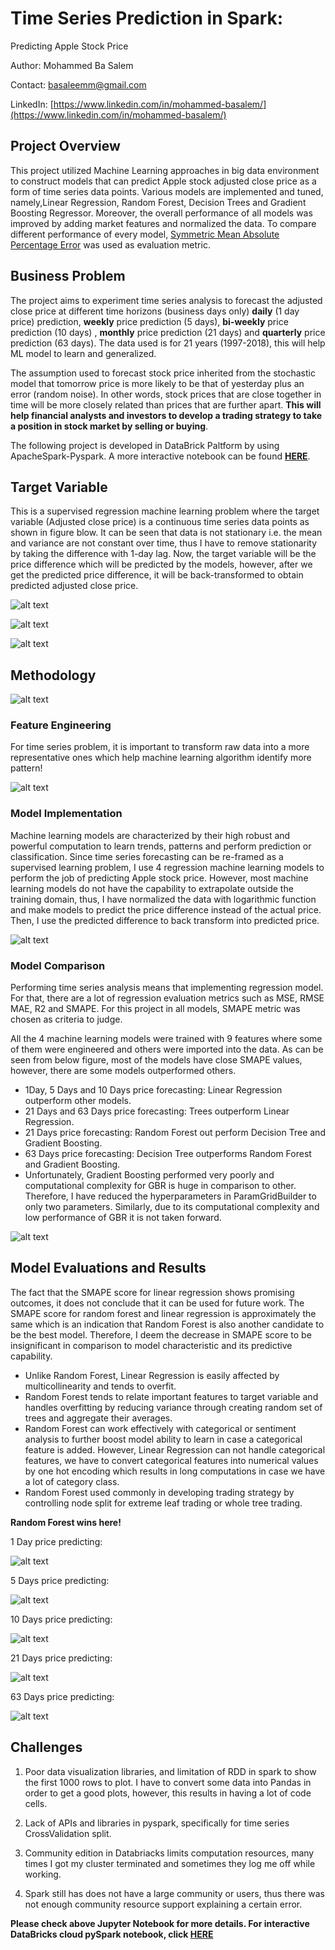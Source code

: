 # Time Series Prediction in Spark: 
Predicting Apple Stock Price 


Author: Mohammed Ba Salem 

Contact: basaleemm@gmail.com

LinkedIn: [https://www.linkedin.com/in/mohammed-basalem/](https://www.linkedin.com/in/mohammed-basalem/)

## Project Overview 
 This project utilized Machine Learning approaches in big data environment to construct models that can predict Apple stock adjusted close price as a form of time series data points. Various models are implemented and tuned, namely,Linear Regression, Random Forest, Decision Trees and Gradient Boosting Regressor. Moreover, the overall performance of all models was improved by adding market features and normalized the data. To compare different performance of every model, [Symmetric Mean Absolute Percentage Error](https://en.wikipedia.org/wiki/Symmetric_mean_absolute_percentage_error#:~:text=where%20At%20is%20the,the%20forecast%20value%20Ft.&text=Over-forecasting:%20At%20=,=%20110%20give%20SMAPE%20=%204.76%25) was used as evaluation metric.  
## Business Problem
The project aims to experiment time series analysis to forecast the adjusted close price at different time horizons (business days only) **daily** (1 day price) prediction, **weekly** price prediction (5 days), **bi-weekly** price prediction (10 days) , **monthly** price prediction (21 days) and **quarterly** price prediction (63 days). The data used is for 21 years (1997-2018), this will help ML model to learn and generalized. 


The assumption used to forecast stock price inherited from the stochastic model that tomorrow price is more likely to be that of yesterday plus an error (random noise). In other words, stock prices that are close together in time will be more closely related than prices that are further apart. **This will help financial analysts and investors to develop a trading strategy to take a position in stock market by selling or buying**.  


The following project is developed in DataBrick Paltform by using ApacheSpark-Pyspark. A more interactive notebook can be found **[HERE](https://databricks-prod-cloudfront.cloud.databricks.com/public/4027ec902e239c93eaaa8714f173bcfc/7052157552859543/916867181931954/4143425856907931/latest.html)**. 

## Target Variable 
This is a supervised regression machine learning problem where the target variable (Adjusted close price) is a continuous time series data points as shown in figure blow. It can be seen that data is not stationary i.e. the mean and variance are not constant over time, thus I have to remove stationarity by taking the difference with 1-day lag. Now, the target variable will be the price difference which will be predicted by the models, however, after we get the predicted price difference, it will be back-transformed to obtain predicted adjusted close price. 

![alt text](https://github.com/basalem/Data-Science-Projects/blob/master/Predicting_Apple_Stocks_with_Pyspark_ML/images/Daily_AdjustedPrice.PNG)

![alt text](https://github.com/basalem/Data-Science-Projects/blob/master/Predicting_Apple_Stocks_with_Pyspark_ML/images/Normalized_Moving_Average.PNG)

![alt text](https://github.com/basalem/Data-Science-Projects/blob/master/Predicting_Apple_Stocks_with_Pyspark_ML/images/Stationary_Moving_Average.PNG)



## Methodology 

![alt text](https://github.com/basalem/Data-Science-Projects/blob/master/Predicting_Apple_Stocks_with_Pyspark_ML/images/Methodology.PNG)

### Feature Engineering 
For time series problem, it is important to transform raw data into a more representative ones which help machine learning algorithm identify more pattern!  

![alt text](https://github.com/basalem/Data-Science-Projects/blob/master/Predicting_Apple_Stocks_with_Pyspark_ML/images/Feature_Engineering.PNG)


### Model Implementation 
Machine learning models are characterized by their high robust and powerful computation to learn trends, patterns and perform prediction or classification. Since time series forecasting can be re-framed as a supervised learning problem, I use 4 regression machine learning models to perform the job of predicting Apple stock price. However, most machine learning models do not have the capability to extrapolate outside the training domain, thus, I have normalized the data with logarithmic function and make models to predict the price difference instead of the actual price. Then, I use the predicted difference to back transform into predicted price. 

![alt text](https://github.com/basalem/Data-Science-Projects/blob/master/Predicting_Apple_Stocks_with_Pyspark_ML/images/Model_Implementation.PNG)

### Model Comparison 
Performing time series analysis means that implementing regression model. For that, there are a lot of regression evaluation metrics such as MSE, RMSE MAE, R2 and SMAPE. For this project in all models, SMAPE metric was chosen as criteria to judge.

All the 4 machine learning models were trained with 9 features where some of them were engineered and others were imported into the data. As can be seen from below figure, most of the models have close SMAPE values, however, there are some models outperformed others. 
- 1Day, 5 Days and 10 Days price forecasting: Linear Regression outperform other models. 
-  21 Days and 63 Days price forecasting: Trees outperform Linear Regression. 
- 21 Days price forecasting: Random Forest out perform Decision Tree and Gradient Boosting.   
- 63 Days price forecasting: Decision Tree outperforms Random Forest and Gradient Boosting. 
- Unfortunately, Gradient Boosting performed very poorly and computational complexity for GBR is huge in comparison to other. Therefore, I have reduced the hyperparameters in ParamGridBuilder to only two parameters. Similarly, due to its computational complexity and low performance of GBR it is not taken forward. 

![alt text](https://github.com/basalem/Data-Science-Projects/blob/master/Predicting_Apple_Stocks_with_Pyspark_ML/images/Models_Evaluations.PNG)

## Model Evaluations and Results 
The fact that the SMAPE score for linear regression shows promising outcomes, it does not conclude that it can be used for future work. The SMAPE score for random forest and linear regression is approximately the same which is an indication that Random Forest is also another candidate to be the best model. Therefore, I deem the decrease in SMAPE score to be insignificant in comparison to model characteristic and its predictive capability. 
- Unlike Random Forest, Linear Regression is easily affected by multicollinearity and tends to overfit. 
- Random Forest tends to relate important features to target variable and handles overfitting by reducing variance through creating random set of trees and aggregate their averages. 
- Random Forest can work effectively with categorical or sentiment analysis to further boost model ability to learn in case a categorical feature is added. However, Linear Regression can not handle categorical features, we have to convert categorical features into numerical values by one hot encoding which results in long computations in case we have a lot of category class.
- Random Forest used commonly in developing trading strategy by controlling node split for extreme leaf trading or whole tree trading.  

**Random Forest wins here!**
 
1 Day price predicting:

![alt text](https://github.com/basalem/Data-Science-Projects/blob/master/Predicting_Apple_Stocks_with_Pyspark_ML/images/1Day_RF.PNG)

5 Days price predicting: 

![alt text](https://github.com/basalem/Data-Science-Projects/blob/master/Predicting_Apple_Stocks_with_Pyspark_ML/images/5Days_RF.PNG)

10 Days price predicting: 

![alt text](https://github.com/basalem/Data-Science-Projects/blob/master/Predicting_Apple_Stocks_with_Pyspark_ML/images/10Days_RF.PNG)

21 Days price predicting: 

![alt text](https://github.com/basalem/Data-Science-Projects/blob/master/Predicting_Apple_Stocks_with_Pyspark_ML/images/21Days_RF.PNG)

63 Days price predicting: 

![alt text](https://github.com/basalem/Data-Science-Projects/blob/master/Predicting_Apple_Stocks_with_Pyspark_ML/images/63Days_RF.PNG)

## Challenges 

1. Poor data visualization libraries, and limitation of RDD in spark to show the first 1000 rows to plot. I have to convert some data into Pandas in order to get a good plots, however, this results in having a lot of code cells.

2. Lack of APIs and libraries in pyspark, specifically for time series CrossValidation split.

3. Community edition in Databriacks limits computation resources, many times I got my cluster terminated and sometimes they log me off while working.

 4. Spark still has does not have a large community or users, thus there was not enough community resource support explaining a certain error.


**Please check above Jupyter Notebook for more details. For interactive DataBricks cloud pySpark notebook, click [HERE](https://databricks-prod-cloudfront.cloud.databricks.com/public/4027ec902e239c93eaaa8714f173bcfc/7052157552859543/916867181931954/4143425856907931/latest.html)**